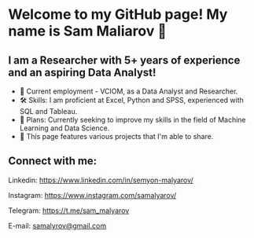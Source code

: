 # Welcome to my GitHub page! My name is Sam Maliarov 👋

## I am a Researcher with 5+ years of experience and an aspiring Data Analyst!
- 💬 Current employment - VCIOM, as a Data Analyst and Researcher.
- 🛠️ Skills: I am proficient at Excel, Python and SPSS, experienced with SQL and Tableau.
- 🤖 Plans: Currently seeking to improve my skills in the field of Machine Learning and Data Science.
- 💾 This page features various projects that I'm able to share.

## Connect with me:
Linkedin: https://www.linkedin.com/in/semyon-malyarov/

Instagram: https://www.instagram.com/samalyarov/

Telegram: https://t.me/sam_malyarov

E-mail: samalyrov@gmail.com





